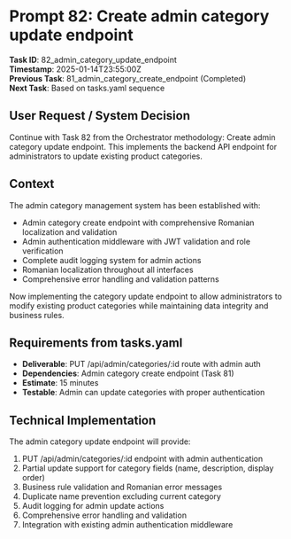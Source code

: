 # Prompt 82: Create admin category update endpoint

**Task ID**: 82_admin_category_update_endpoint  
**Timestamp**: 2025-01-14T23:55:00Z  
**Previous Task**: 81_admin_category_create_endpoint (Completed)  
**Next Task**: Based on tasks.yaml sequence

## User Request / System Decision

Continue with Task 82 from the Orchestrator methodology: Create admin category update endpoint. This implements the backend API endpoint for administrators to update existing product categories.

## Context

The admin category management system has been established with:
- Admin category create endpoint with comprehensive Romanian localization and validation
- Admin authentication middleware with JWT validation and role verification
- Complete audit logging system for admin actions
- Romanian localization throughout all interfaces
- Comprehensive error handling and validation patterns

Now implementing the category update endpoint to allow administrators to modify existing product categories while maintaining data integrity and business rules.

## Requirements from tasks.yaml

- **Deliverable**: PUT /api/admin/categories/:id route with admin auth
- **Dependencies**: Admin category create endpoint (Task 81)
- **Estimate**: 15 minutes
- **Testable**: Admin can update categories with proper authentication

## Technical Implementation

The admin category update endpoint will provide:
1. PUT /api/admin/categories/:id endpoint with admin authentication
2. Partial update support for category fields (name, description, display order)
3. Business rule validation and Romanian error messages
4. Duplicate name prevention excluding current category
5. Audit logging for admin update actions
6. Comprehensive error handling and validation
7. Integration with existing admin authentication middleware